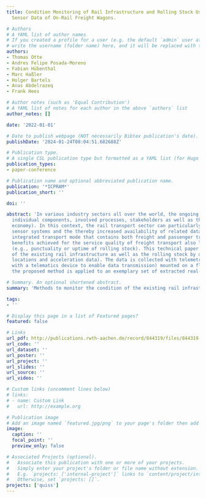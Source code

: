 ```yaml
---
title: Condition Monitoring of Rail Infrastructure and Rolling Stock Using Acceleration
  Sensor Data of On-Rail Freight Wagons.

# Authors
# A YAML list of author names
# If you created a profile for a user (e.g. the default `admin` user at `content/authors/admin/`), 
# write the username (folder name) here, and it will be replaced with their full name and linked to their profile.
authors:
- Thomas Otte
- Andres Felipe Posada-Moreno
- Fabian Hübenthal
- Marc Haßler
- Holger Bartels
- Anas Abdelrazeq
- Frank Hees

# Author notes (such as 'Equal Contribution')
# A YAML list of notes for each author in the above `authors` list
author_notes: []

date: '2022-01-01'

# Date to publish webpage (NOT necessarily Bibtex publication's date).
publishDate: '2024-01-24T08:04:51.682688Z'

# Publication type.
# A single CSL publication type but formatted as a YAML list (for Hugo requirements).
publication_types:
- paper-conference

# Publication name and optional abbreviated publication name.
publication: '*ICPRAM*'
publication_short: ''

doi: ''

abstract: 'In various industry sectors all over the world, the ongoing digital transformation helps to unlock benefits for
  individual components, involved processes, stakeholders as well as the overarching system (e.g., the national
  economy). In this context, the rail transport sector can particularly benefit from the increased prevalence of
  sensor systems and the thereby increased availability of related data. As rail transport, by nature, is an
  integrated transport mode that contains both freight and passenger transport within the same transport network,
  benefits achieved for the service quality of freight transport also lead to improvements for passenger transport
  (e.g., punctuality or uptime of rolling stock). This technical paper presents a method to monitor the condition
  of the existing rail infrastructure as well as the rolling stock by obtaining insights from raw sensor data (e.g.,
  locations and acceleration data). The data is collected with telemetry-units (i.e. multiple sensors integrated
  with a telematics device to enable data transmission) mounted on a fleet of on-rail freight wagons. In addition,
  the proposed method is applied to an exemplary set of extracted real-world data.'

# Summary. An optional shortened abstract.
summary: 'Methods to monitor the condition of the existing rail infrastructure as well as the rolling stock by obtaining insights from raw sensor data.'

tags:
- ''

# Display this page in a list of Featured pages?
featured: false

# Links
url_pdf: http://publications.rwth-aachen.de/record/844319/files/844319.pdf
url_code: ''
url_dataset: ''
url_poster: ''
url_project: ''
url_slides: ''
url_source: ''
url_video: ''

# Custom links (uncomment lines below)
# links:
# - name: Custom Link
#   url: http://example.org

# Publication image
# Add an image named `featured.jpg/png` to your page's folder then add a caption below.
image:
  caption: ''
  focal_point: ''
  preview_only: false

# Associated Projects (optional).
#   Associate this publication with one or more of your projects.
#   Simply enter your project's folder or file name without extension.
#   E.g. `projects: ['internal-project']` links to `content/project/internal-project/index.md`.
#   Otherwise, set `projects: []`.
projects: ['quiss']
---
```


